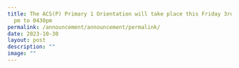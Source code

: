 ```yaml
---
title: The ACS(P) Primary 1 Orientation will take place this Friday 3rd Nov 0200
  pm to 0430pm
permalink: /announcement/announcement/permalink/
date: 2023-10-30
layout: post
description: ""
image: ""
---
```

